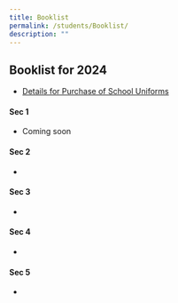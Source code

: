 ```yaml
---
title: Booklist
permalink: /students/Booklist/
description: ""
---
```

Booklist for 2024
----------------


* [Details for Purchase of School Uniforms](/files/Students/Booklist/Sale%20of%20Uniform%20Instruction-1.pdf)

#### Sec 1
* Coming soon


#### Sec 2
* 

#### Sec 3
* 


#### Sec 4
* 

#### Sec 5
* 